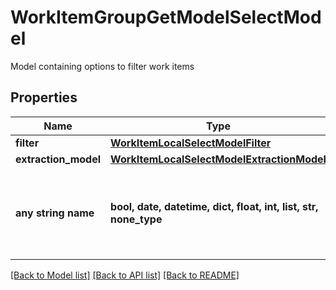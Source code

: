 # WorkItemGroupGetModelSelectModel

Model containing options to filter work items

## Properties
Name | Type | Description | Notes
------------ | ------------- | ------------- | -------------
**filter** | [**WorkItemLocalSelectModelFilter**](WorkItemLocalSelectModelFilter.md) |  | [optional] 
**extraction_model** | [**WorkItemLocalSelectModelExtractionModel**](WorkItemLocalSelectModelExtractionModel.md) |  | [optional] 
**any string name** | **bool, date, datetime, dict, float, int, list, str, none_type** | any string name can be used but the value must be the correct type | [optional]

[[Back to Model list]](../README.md#documentation-for-models) [[Back to API list]](../README.md#documentation-for-api-endpoints) [[Back to README]](../README.md)


